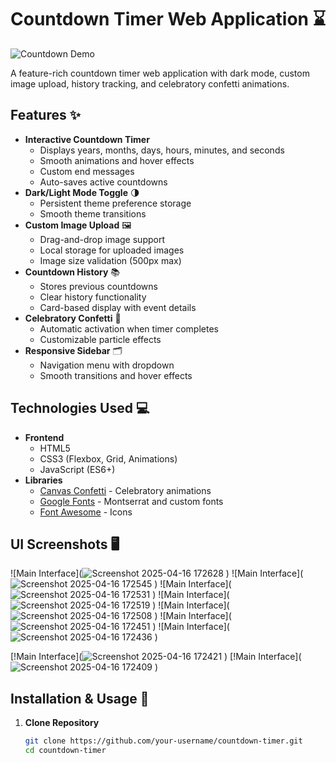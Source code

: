 # Countdown Timer Web Application ⌛

![Countdown Demo](preview.gif)

A feature-rich countdown timer web application with dark mode, custom image upload, history tracking, and celebratory confetti animations.

## Features ✨

- **Interactive Countdown Timer**
  - Displays years, months, days, hours, minutes, and seconds
  - Smooth animations and hover effects
  - Custom end messages
  - Auto-saves active countdowns
- **Dark/Light Mode Toggle** 🌗
  - Persistent theme preference storage
  - Smooth theme transitions
- **Custom Image Upload** 🖼️
  - Drag-and-drop image support
  - Local storage for uploaded images
  - Image size validation (500px max)
- **Countdown History** 📚
  - Stores previous countdowns
  - Clear history functionality
  - Card-based display with event details
- **Celebratory Confetti** 🎉
  - Automatic activation when timer completes
  - Customizable particle effects
- **Responsive Sidebar** 🗂️
  - Navigation menu with dropdown
  - Smooth transitions and hover effects

## Technologies Used 💻

- **Frontend**
  - HTML5
  - CSS3 (Flexbox, Grid, Animations)
  - JavaScript (ES6+)
- **Libraries**
  - [Canvas Confetti](https://www.npmjs.com/package/canvas-confetti) - Celebratory animations
  - [Google Fonts](https://fonts.google.com/) - Montserrat and custom fonts
  - [Font Awesome](https://fontawesome.com/) - Icons
 

## UI Screenshots 🖥️
![Main Interface](![Screenshot 2025-04-16 172628](https://github.com/user-attachments/assets/16c52d45-85e2-4ae5-b980-b88de3145d0a)
)
![Main Interface](![Screenshot 2025-04-16 172545](https://github.com/user-attachments/assets/330c2b12-f3f9-49ab-bb87-697d5306278c)
)
![Main Interface](![Screenshot 2025-04-16 172531](https://github.com/user-attachments/assets/f956e864-5148-49bb-9461-57aa01f7d358)
)
![Main Interface](![Screenshot 2025-04-16 172519](https://github.com/user-attachments/assets/ad9d061a-70f5-4c47-82c7-aa8e8429ae8f)
)
![Main Interface](![Screenshot 2025-04-16 172508](https://github.com/user-attachments/assets/d064f472-3e7e-4cc3-8e77-0c8dc31a60c7)
)
![Main Interface](![Screenshot 2025-04-16 172451](https://github.com/user-attachments/assets/596df892-2ffa-4b99-a6c3-274b4fcfb9a0)
)
![Main Interface](![Screenshot 2025-04-16 172436](https://github.com/user-attachments/assets/14993609-c547-4757-8ce4-278705b59832)
)

[!Main Interface](![Screenshot 2025-04-16 172421](https://github.com/user-attachments/assets/4decc47c-fd7f-4bc0-9b5b-8182f52cc82a)
)
[!Main Interface](![Screenshot 2025-04-16 172409](https://github.com/user-attachments/assets/e90b87d9-e900-46d2-8f3b-b45db5431ad0)
)








## Installation & Usage 🚀

1. **Clone Repository**
   ```bash
   git clone https://github.com/your-username/countdown-timer.git
   cd countdown-timer
